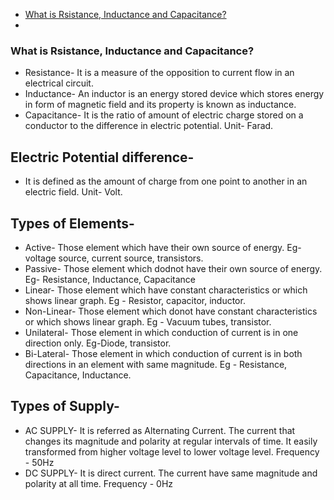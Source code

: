 - [What is Rsistance, Inductance and Capacitance?](#what-is-rsistance-inductance-and-capacitance)
- 
### What is Rsistance, Inductance and Capacitance?
* Resistance- It is a measure of the opposition to current flow in an electrical circuit. 
* Inductance- An inductor is an energy stored device which stores energy in form of magnetic field and its property is known as inductance.
* Capacitance- It is the ratio of amount of electric charge stored on a conductor to the difference in electric potential. Unit- Farad.
  
## Electric Potential difference-
* It is defined as the amount of charge from one point to another in an electric field. Unit- Volt.

## Types of Elements-
* Active- Those element which have their own source of energy. Eg- voltage source, current source, transistors.
* Passive- Those element which dodnot have their own source of energy. Eg- Resistance, Inductance, Capacitance
* Linear- Those element which have constant characteristics or which shows linear graph. Eg - Resistor, capacitor, inductor.
* Non-Linear- Those element which donot have constant characteristics or which shows linear graph. Eg - Vacuum tubes, transistor.
* Unilateral- Those element in which conduction of current is in one direction only. Eg-Diode, transistor. 
* Bi-Lateral- Those element in which conduction of current is in both directions in an element with same magnitude. Eg - Resistance, Capacitance, Inductance.

## Types of Supply-
* AC SUPPLY- It is referred as Alternating Current. The current that changes its magnitude and polarity at regular intervals of time. It easily transformed from higher voltage level to lower voltage level. Frequency - 50Hz
* DC SUPPLY- It is direct current. The current have same magnitude and polarity at all time. Frequency - 0Hz
  
